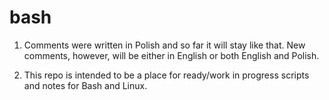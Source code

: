 # bash

1. Comments were written in Polish and so far it will stay like that. New comments, however, will be either in English or both English and Polish.

2. This repo is intended to be a place for ready/work in progress scripts and notes for Bash and Linux.